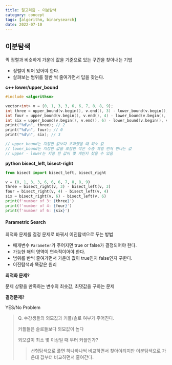 ```yaml
---
title: 알고리즘 - 이분탐색
category: concept
tags: [algorithm, binarysearch]
date: 2022-07-10
---
```


## 이분탐색

퀵 정렬과 비슷하게 가운데 값을 기준으로 있는 구간을 찾아내는 기법

- 정렬이 되어 있어야 한다.
- 살펴보는 범위를 절반 씩 줄여가면서 답을 찾는다.

**c++ lower/upper_bound**

```c++
#include <algorithsm>

vector<int> v = {0, 1, 3, 3, 6, 6, 7, 8, 8, 9};
int three = upper_bound(v.begin(), v.end(), 3) - lower_bound(v.begin(), v.end(), 3);
int four = upper_bound(v.begin(), v.end(), 4) - lower_bound(v.begin(), v.end(), 4);
int six = upper_bound(v.begin(), v.end(), 6) - lower_bound(v.begin(), v.end(), 6);
print("%d\n", three); // 2
print("%d\n", four); // 0
print("%d\n", six); // 3

// upper_bound는 지정한 값보다 초과했을 때 최소 값
// lower_bound는 지정한 값을 포함한 작은 수중 제일 먼저 만나는 값
// upper - lower는 지정 한 값이 몇 개인지 찾을 수 있음
```

**python bisect_left, bisect-right**

```python
from bisect import bisect_left, bisect_right

v = (0, 1, 3, 3, 6, 6, 6, 7, 8, 8, 9)
three = bisect_right(v, 3) - bisect_left(v, 3)
four = bisect_right(v, 4) - bisect_left(v, 4)
six = bisect_right(v, 6) - bisect_left(v, 6)
print(f'number of 3: {three}')
print(f'number of 4: {four}')
print(f'number of 6: {six}')
```

#### **Parametric Search**

최적화 문제를 결정 문제로 바꿔서 이진탐색으로 푸는 방법

- 매개변수 `Parameter`가 주어지면 true or false가 결정되어야 한다.
- 가능한 해의 영역이 연속적이어야 한다.
- 범위를 반씩 줄여가면서 가운데 값이 true인지 false인지 구한다.
- 이진탐색과 똑같은 원리

**최적화 문제?**

문제 상황을 만족하는 변수의 최솟값, 최댓값을 구하는 문제

**결정문제?**

YES/No Problem

> Q. 수강생들의 외모값과 커플/솔로 여부가 주어진다.
>
> 커플들은 솔로들보다 외모값이 높다
>
> 외모값이 최소 몇 이상일 때 부터 커플인가?
>
> > 선형탐색으로 풀면 하나하나씩 비교하면서 찾아야되지만 이분탐색으로 가운대 값부터 비교하면서 줄여간다.
